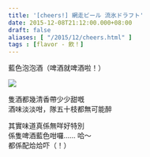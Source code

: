 ```yaml
---
title: '[cheers!] 網走ビール 流氷ドラフト'
date: 2015-12-08T21:12:00.000+08:00
draft: false
aliases: [ "/2015/12/cheers.html" ]
tags : [flavor - 飲！]
---
```


藍色泡泡酒（啤酒就啤酒啦！）  

[![](https://c2.staticflickr.com/8/7468/29280460256_f8f2e5f347_z.jpg)](https://c2.staticflickr.com/8/7468/29280460256_f8f2e5f347_z.jpg)

隻酒都幾清香帶少少甜嘅  
酒味淡淡咁，隊五十枝都無可能醉  
  
其實味道真係無咩好特別  
係隻啤酒藍色咁囉...... 哈～  
都係配烚烚吓（！）